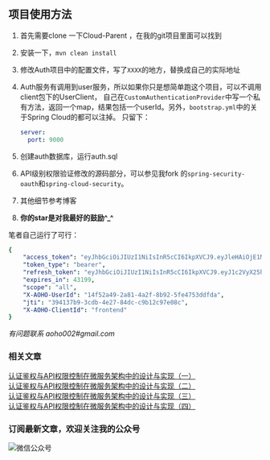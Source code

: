 ## 项目使用方法


1. 首先需要clone 一下Cloud-Parent ，在我的git项目里面可以找到
2. 安装一下，`mvn clean install`
3. 修改Auth项目中的配置文件，写了`XXXX`的地方，替换成自己的实际地址
4. Auth服务有调用到user服务，所以如果你只是想简单跑这个项目，可以不调用client包下的UserClient，
自己在`CustomAuthenticationProvider`中写一个私有方法，返回一个map，结果包括一个userId。另外，`bootstrap.yml`中的关于Spring Cloud的都可以注掉。
只留下：
    
    ```yaml
    server:
      port: 9000
    ```
5. 创建auth数据库，运行auth.sql
6. API级别权限验证修改的源码部分，可以参见我fork 的`spring-security-oauth`和`spring-cloud-security`。
7. 其他细节参考博客
8. **你的star是对我最好的鼓励^_^**


笔者自己运行了可行：

```yaml
{
    "access_token": "eyJhbGciOiJIUzI1NiIsInR5cCI6IkpXVCJ9.eyJleHAiOjE1MDkwNzMzMjcsIlgtQU9ITy1Vc2VySWQiOiIxNGY1MmE0OS0yYTgxLTRhMmYtOGI5Mi01ZmU0NzUzZGRmZGEiLCJ1c2VyX25hbWUiOiIxODM2MjkxNjcyNiIsImp0aSI6IjM5NDEzN2I5LTNjZGItNGUyNy04NGRjLWM5YjEyYzk3ZTA4YyIsImNsaWVudF9pZCI6ImZyb250ZW5kIiwic2NvcGUiOlsiYWxsIl19.pGZhGNVECg0b4LB_pYXTTVKjNn8FA5biM04Bhcd-MEE",
    "token_type": "bearer",
    "refresh_token": "eyJhbGciOiJIUzI1NiIsInR5cCI6IkpXVCJ9.eyJ1c2VyX25hbWUiOiIxODM2MjkxNjcyNiIsInNjb3BlIjpbImFsbCJdLCJhdGkiOiIzOTQxMzdiOS0zY2RiLTRlMjctODRkYy1jOWIxMmM5N2UwOGMiLCJleHAiOjE1MTE2MjIxMjcsIlgtQU9ITy1Vc2VySWQiOiIxNGY1MmE0OS0yYTgxLTRhMmYtOGI5Mi01ZmU0NzUzZGRmZGEiLCJqdGkiOiJkYTBmOTMxMS1lZjc0LTRiMjQtODViZi04ZTNjNDVhNGEyNzkiLCJjbGllbnRfaWQiOiJmcm9udGVuZCJ9.2MRdqEogAwbesRfj2TKoWhMazItBlpjbQx7dlgfFpHE",
    "expires_in": 43199,
    "scope": "all",
    "X-AOHO-UserId": "14f52a49-2a81-4a2f-8b92-5fe4753ddfda",
    "jti": "394137b9-3cdb-4e27-84dc-c9b12c97e08c",
    "X-AOHO-ClientId": "frontend"
}
```

*有问题联系 aoho002#gmail.com*

### 相关文章
[认证鉴权与API权限控制在微服务架构中的设计与实现（一）](http://blueskykong.com/2017/10/19/security1/)   
[认证鉴权与API权限控制在微服务架构中的设计与实现（二）](http://blueskykong.com/2017/10/22/security2/)   
[认证鉴权与API权限控制在微服务架构中的设计与实现（三）](http://blueskykong.com/2017/10/24/security3/)   
[认证鉴权与API权限控制在微服务架构中的设计与实现（四）](http://blueskykong.com/2017/10/26/security4/)

### 订阅最新文章，欢迎关注我的公众号

![微信公众号](http://ovci9bs39.bkt.clouddn.com/qrcode_for_gh_ca56415d4966_430.jpg)


